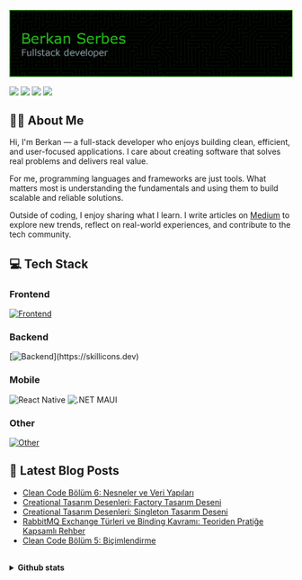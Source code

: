 ![Header](./github-header-image.png)

<p align="left"> 
    <a href="https://www.linkedin.com/in/berkanserbes" target="_blank" rel="noreferrer"><img src="https://img.shields.io/badge/linkedin-%230077B5.svg?&style=for-the-badge&logo=linkedin&logoColor=white"/></a>  
    <a href="http://www.medium.com/@berkanserbes" target="_blank" rel="noreferrer"><img src="https://img.shields.io/badge/Medium-12100E?style=for-the-badge&logo=medium&logoColor=white" /></a>
    <a href="https://leetcode.com/berkanserbes/" target="_blank" rel="noreferrer"><img src="https://img.shields.io/badge/LeetCode-000000?style=for-the-badge&logo=LeetCode&logoColor=#d16c06"/></a>
    <a href="mailto:berkanserbes3@gmail.com" target="_blank"><img src="https://img.shields.io/badge/Gmail-D14836?style=for-the-badge&logo=gmail&logoColor=white" /></a>
</p>

## :man_technologist: About Me
Hi, I'm Berkan — a full-stack developer who enjoys building clean, efficient, and user-focused applications. I care about creating software that solves real problems and delivers real value.

For me, programming languages and frameworks are just tools. What matters most is understanding the fundamentals and using them to build scalable and reliable solutions.

Outside of coding, I enjoy sharing what I learn. I write articles on [Medium](http://www.medium.com/@berkanserbes) to explore new trends, reflect on real-world experiences, and contribute to the tech community.

## :computer: Tech Stack
### Frontend 
[![Frontend](https://skillicons.dev/icons?i=html,css,bootstrap,tailwind,js,ts,react,next)](https://skillicons.dev)

### Backend 
[![Backend](https://skillicons.dev/icons?i=java,cs,dotnet,nodejs,express,)](https://skillicons.dev)

### Mobile 
![React Native](https://img.shields.io/badge/react_native-%2320232a.svg?style=for-the-badge&logo=react&logoColor=%2361DAFB)
![.NET MAUI](https://img.shields.io/badge/.NET%20MAUI-grey?style=for-the-badge&color=purple)

### Other
[![Other](https://skillicons.dev/icons?i=docker,rabbitmq,git,postman,redis,mongo)](https://skillicons.dev)
<!-- ![MSSQL](https://img.shields.io/badge/Microsoft_SQL_Server-CC2927?style=for-the-badge&logo=microsoft-sql-server&logoColor=white) -->

## :pencil: Latest Blog Posts
<!-- BLOG-POST-LIST:START -->
- [Clean Code Bölüm 6: Nesneler ve Veri Yapıları](https://medium.com/@berkanserbes/clean-code-b%C3%B6l%C3%BCm-6-nesneler-ve-veri-yap%C4%B1lar%C4%B1-b8debe6750a8?source=rss-6300fe4bff09------2)
- [Creational Tasarım Desenleri: Factory Tasarım Deseni](https://medium.com/@berkanserbes/creational-tasar%C4%B1m-desenleri-factory-tasar%C4%B1m-deseni-f5858489167a?source=rss-6300fe4bff09------2)
- [Creational Tasarım Desenleri: Singleton Tasarım Deseni](https://medium.com/@berkanserbes/creational-tasar%C4%B1m-desenleri-singleton-tasar%C4%B1m-deseni-e8f8281c18d4?source=rss-6300fe4bff09------2)
- [RabbitMQ Exchange Türleri ve Binding Kavramı: Teoriden Pratiğe Kapsamlı Rehber](https://medium.com/@berkanserbes/rabbitmq-exchange-t%C3%BCrleri-ve-binding-kavram%C4%B1-teoriden-prati%C4%9Fe-kapsaml%C4%B1-rehber-6d8d00d84fc8?source=rss-6300fe4bff09------2)
- [Clean Code Bölüm 5: Biçimlendirme](https://medium.com/@berkanserbes/clean-code-b%C3%B6l%C3%BCm-5-bi%C3%A7imlendirme-f79437ee12ba?source=rss-6300fe4bff09------2)
<!-- BLOG-POST-LIST:END -->

<br>

<details>
<summary style="font-weight:bold">Github stats</summary>
<img alt="Berkan's Github Stats" src="https://github-readme-stats-berkanserbes.vercel.app/api/?username=berkanserbes&show_icons=true&include_all_commits=true&count_private=true&theme=react&hide_border=true&bg_color=1F222E&title_color=0891b2&icon_color=0891b2" height="192px"/><img alt="Berkan's Top Languages" src="https://github-readme-stats-berkanserbes.vercel.app//api/top-langs/?username=berkanserbes&langs_count=8&layout=compact&theme=react&hide_border=true&bg_color=1F222E&title_color=0891b2&icon_color=0891b2" height="192px"/><img src="https://github-readme-streak-stats.herokuapp.com/?user=berkanserbes&stroke=ffffff&background=1c1917&ring=0891b2&fire=0891b2&currStreakNum=ffffff&currStreakLabel=0891b2&sideNums=ffffff&sideLabels=ffffff&dates=ffffff&hide_border=true" style="display:block;margin-left:auto; margin-right:auto;"/>
</details>

